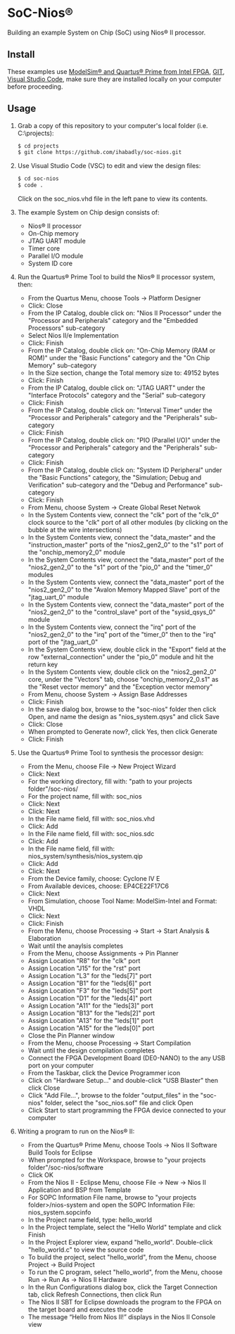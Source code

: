 # SoC-Nios&reg;
Building an example System on Chip (SoC) using Nios&reg; II processor.

## Install

These examples use [ModelSim&reg; and Quartus&reg; Prime from Intel FPGA](http://fpgasoftware.intel.com/?edition=lite), [GIT](https://git-scm.com/download/win), [Visual Studio Code](https://code.visualstudio.com/download), make sure they are installed locally on your computer before proceeding.

## Usage

1. Grab a copy of this repository to your computer's local folder (i.e. C:\projects):

    ```sh
    $ cd projects
    $ git clone https://github.com/ihabadly/soc-nios.git
    ```
2. Use Visual Studio Code (VSC) to edit and view the design files:

    ```sh
    $ cd soc-nios
    $ code .
    ```
    Click on the soc_nios.vhd file in the left pane to view its contents.
    
3. The example System on Chip design consists of:
    - Nios&reg; II processor
    - On-Chip memory
    - JTAG UART module
    - Timer core
    - Parallel I/O module
    - System ID core

4.  Run the Quartus&reg; Prime Tool to build the Nios&reg; II processor system, then:
    - From the Quartus Menu, choose Tools -> Platform Designer
    - Click: Close
    - From the IP Catalog, double click on: "Nios II Processor" under the "Processor and Peripherals" category and the "Embedded Processors" sub-category
    - Select Nios II/e Implementation
    - Click: Finish
    - From the IP Catalog, double click on: "On-Chip Memory (RAM or ROM)" under the "Basic Functions" category and the "On Chip Memory" sub-category
    - In the Size section, change the Total memory size to: 49152 bytes
    - Click: Finish
    - From the IP Catalog, double click on: "JTAG UART" under the "Interface Protocols" category and the "Serial" sub-category
    - Click: Finish
    - From the IP Catalog, double click on: "Interval Timer" under the "Processor and Peripherals" category and the "Peripherals" sub-category 
    - Click: Finish
    - From the IP Catalog, double click on: "PIO (Parallel I/O)" under the "Processor and Peripherals" category and the "Peripherals" sub-category 
    - Click: Finish
    - From the IP Catalog, double click on: "System ID Peripheral" under the "Basic Functions" category, the "Simulation; Debug and Verification" sub-category and the "Debug and Performance" sub-category 
    - Click: Finish
    - From Menu, choose System -> Create Global Reset Netwok
    - In the System Contents view, connect the "clk" port of the "clk_0" clock source to the "clk" port of all other modules (by clicking on the bubble at the wire intersections)
    - In the System Contents view, connect the "data_master" and the "instruction_master" ports of the "nios2_gen2_0" to the "s1" port of the "onchip_memory2_0" module
    - In the System Contents view, connect the "data_master" port of the "nios2_gen2_0" to the "s1" port of the "pio_0" and the "timer_0" modules
    - In the System Contents view, connect the "data_master" port of the "nios2_gen2_0" to the "Avalon Memory Mapped Slave" port of the "jtag_uart_0" module
    - In the System Contents view, connect the "data_master" port of the "nios2_gen2_0" to the "control_slave" port of the "sysid_qsys_0" module
    - In the System Contents view, connect the "irq" port of the "nios2_gen2_0" to the "irq" port of the "timer_0" then to the "irq" port of the "jtag_uart_0"
    - In the System Contents view, double click in the "Export" field at the row "external_connection" under the "pio_0" module and hit the return key
    - In the System Contents view, double click on the "nios2_gen2_0" core, under the "Vectors" tab, choose "onchip_memory2_0.s1" as the "Reset vector memory" and the "Exception vector memory"  
    - From Menu, choose System -> Assign Base Addresses
    - Click: Finish
    - In the save dialog box, browse to the "soc-nios" folder then click Open, and name the design as "nios_system.qsys" and click Save
    - Click: Close
    - When prompted to Generate now?, click Yes, then click Generate
    - Click: Finish

5.  Use the Quartus&reg; Prime Tool to synthesis the processor design:
    - From the Menu, choose File -> New Project Wizard
    - Click: Next
    - For the working directory, fill with: "path to your projects folder"/soc-nios/
    - For the project name, fill with: soc_nios
    - Click: Next
    - Click: Next
    - In the File name field, fill with: soc_nios.vhd
    - Click: Add
    - In the File name field, fill with: soc_nios.sdc
    - Click: Add
    - In the File name field, fill with: nios_system/synthesis/nios_system.qip
    - Click: Add
    - Click: Next
    - From the Device family, choose: Cyclone IV E
    - From Available devices, choose: EP4CE22F17C6
    - Click: Next
    - From Simulation, choose Tool Name: ModelSim-Intel and Format: VHDL
    - Click: Next
    - Click: Finish
    - From the Menu, choose Processing -> Start -> Start Analysis & Elaboration
    - Wait until the anaylsis completes
    - From the Menu, choose Assignments -> Pin Planner
    - Assign Location "R8" for the "clk" port
    - Assign Location "J15" for the "rst" port
    - Assign Location "L3" for the "leds[7]" port
    - Assign Location "B1" for the "leds[6]" port
    - Assign Location "F3" for the "leds[5]" port
    - Assign Location "D1" for the "leds[4]" port
    - Assign Location "A11" for the "leds[3]" port
    - Assign Location "B13" for the "leds[2]" port
    - Assign Location "A13" for the "leds[1]" port
    - Assign Location "A15" for the "leds[0]" port
    - Close the Pin Planner window
    - From the Menu, choose Processing -> Start Compilation
    - Wait until the design compilation completes
    - Connect the FPGA Development Board (DE0-NANO) to the any USB port on your computer
    - From the Taskbar, click the Device Programmer icon
    - Click on "Hardware Setup..." and double-click "USB Blaster" then click Close 
    - Click "Add File...", browse to the folder "output_files" in the "soc-nios" folder, select the "soc_nios.sof" file and click Open
    - Click Start to start programming the FPGA device connected to your computer

6. Writing a program to run on the Nios&reg; II:

    - From the Quartus&reg; Prime Menu, choose Tools -> Nios II Software Build Tools for Eclipse
    - When prompted for the Workspace, browse to "your projects folder"/soc-nios/software
    - Click OK
    - From the Nios II - Eclipse Menu, choose File -> New -> Nios II Application and BSP from Template
    - For SOPC Information File name, browse to "your projects folder>/nios-system and open the SOPC Information File: nios_system.sopcinfo
    - In the Project name field, type: hello_world
    - In the Project template, select the "Hello World" template and click Finish
    - In the Project Explorer view, expand "hello_world". Double-click "hello_world.c" to view the source code
    - To build the project, select "hello_world", from the Menu, choose Project -> Build Project
    - To run the C program, select "hello_world", from the Menu, choose Run -> Run As -> Nios II Hardware
    - In the Run Configurations dialog box, click the Target Connection tab, click Refresh Connections, then click Run
    - The Nios II SBT for Eclipse downloads the program to the FPGA on the target board and executes the code
    - The message “Hello from Nios II!” displays in the Nios II Console view

